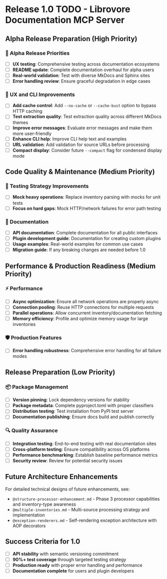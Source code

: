 # Release 1.0 TODO - Librovore Documentation MCP Server

## Alpha Release Preparation (High Priority)

### 🚀 Alpha Release Priorities
- [ ] **UX testing**: Comprehensive testing across documentation ecosystems
- [ ] **README update**: Complete documentation overhaul for alpha users
- [ ] **Real-world validation**: Test with diverse MkDocs and Sphinx sites
- [ ] **Error handling review**: Ensure graceful degradation in edge cases

### 🎨 UX and CLI Improvements
- [ ] **Add cache control**: Add `--no-cache` or `--cache-bust` option to bypass HTTP caching
- [ ] **Test extraction quality**: Test extraction quality across different MkDocs themes
- [ ] **Improve error messages**: Evaluate error messages and make them more user-friendly
- [ ] **Enhance CLI help**: Improve CLI help text and examples
- [ ] **URL validation**: Add validation for source URLs before processing
- [ ] **Compact display**: Consider future `--compact` flag for condensed display mode

## Code Quality & Maintenance (Medium Priority)

### 🧪 Testing Strategy Improvements
- [ ] **Mock heavy operations**: Replace inventory parsing with mocks for unit tests
- [ ] **Focus on hard gaps**: Mock HTTP/network failures for error path testing

### 📖 Documentation
- [ ] **API documentation**: Complete documentation for all public interfaces
- [ ] **Plugin development guide**: Documentation for creating custom plugins
- [ ] **Usage examples**: Real-world examples for common use cases
- [ ] **Migration guide**: If any breaking changes are needed before 1.0

## Performance & Production Readiness (Medium Priority)

### ⚡ Performance
- [ ] **Async optimization**: Ensure all network operations are properly async
- [ ] **Connection pooling**: Reuse HTTP connections for multiple requests
- [ ] **Parallel operations**: Allow concurrent inventory/documentation fetching
- [ ] **Memory efficiency**: Profile and optimize memory usage for large inventories

### 🛡️ Production Features
- [ ] **Error handling robustness**: Comprehensive error handling for all failure modes

## Release Preparation (Low Priority)

### 📦 Package Management
- [ ] **Version pinning**: Lock dependency versions for stability
- [ ] **Package metadata**: Complete pyproject.toml with proper classifiers
- [ ] **Distribution testing**: Test installation from PyPI test server
- [ ] **Documentation publishing**: Ensure docs build and publish correctly

### 🔍 Quality Assurance
- [ ] **Integration testing**: End-to-end testing with real documentation sites
- [ ] **Cross-platform testing**: Ensure compatibility across OS platforms
- [ ] **Performance benchmarking**: Establish baseline performance metrics
- [ ] **Security review**: Review for potential security issues

## Future Architecture Enhancements

For detailed technical designs of future enhancements, see:
- `@structure-processor-enhancement.md` - Phase 3 processor capabilities and inventory-type awareness
- `@multiple-inventories.md` - Multi-source processing strategy and implementation
- `@exception-renderers.md` - Self-rendering exception architecture with AOP decorators

## Success Criteria for 1.0

- [ ] **API stability** with semantic versioning commitment
- [ ] **90%+ test coverage** through targeted testing strategy
- [ ] **Production ready** with proper error handling and performance
- [ ] **Documentation complete** for users and plugin developers
